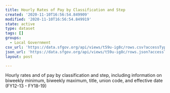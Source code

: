 ```yaml
---
title: Hourly Rates of Pay by Classification and Step
created: '2020-11-10T16:56:54.849909'
modified: '2020-11-10T16:56:54.849919'
state: active
type: dataset
tags: []
groups:
  - Local Government
csv_url: 'https://data.sfgov.org/api/views/t59u-ig8c/rows.csv?accessType=DOWNLOAD'
json_url: 'https://data.sfgov.org/api/views/t59u-ig8c/rows.json?accessType=DOWNLOAD'
layout: post

---
```

Hourly rates and  of pay by classification and step, including information on biweekly minimum, biweekly maximum, title, union code, and effective date (FY12-13 - FY18-19)
